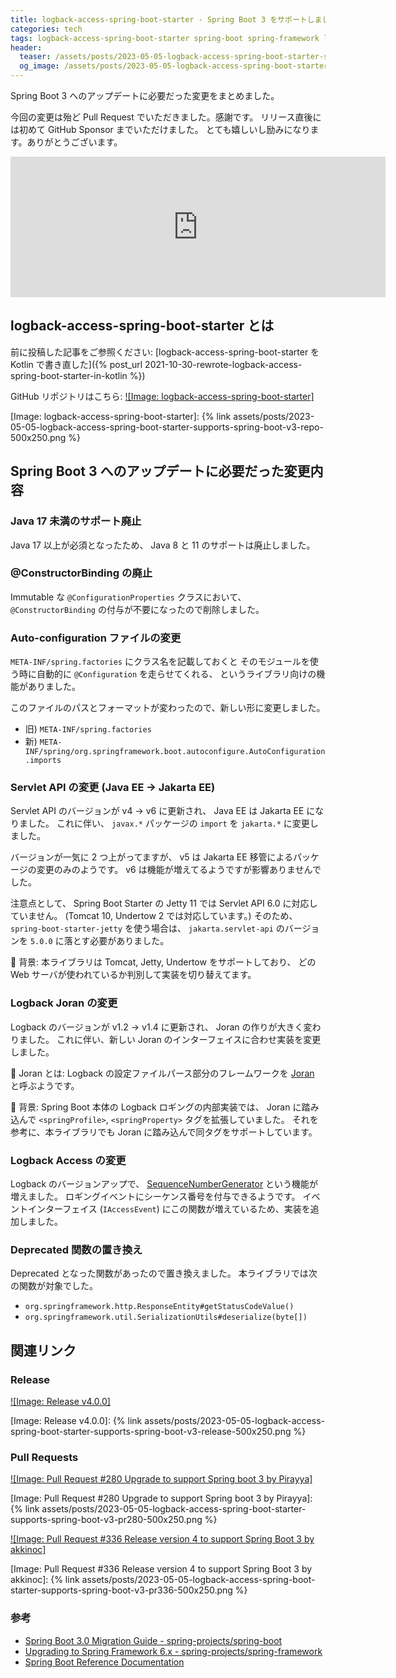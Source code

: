 ```yaml
---
title: logback-access-spring-boot-starter - Spring Boot 3 をサポートしました
categories: tech
tags: logback-access-spring-boot-starter spring-boot spring-framework logback-access logback
header:
  teaser: /assets/posts/2023-05-05-logback-access-spring-boot-starter-supports-spring-boot-v3-1200x630.png
  og_image: /assets/posts/2023-05-05-logback-access-spring-boot-starter-supports-spring-boot-v3-1200x630.png
---
```


Spring Boot 3 へのアップデートに必要だった変更をまとめました。

今回の変更は殆ど Pull Request でいただきました。感謝です。
リリース直後には初めて GitHub Sponsor までいただけました。
とても嬉しいし励みになります。ありがとうございます。

<!--more-->

<iframe src="https://github.com/sponsors/akkinoc/card" title="Sponsor akkinoc" height="225" width="600" style="border: 0;"></iframe>

## logback-access-spring-boot-starter とは

前に投稿した記事をご参照ください:
[logback-access-spring-boot-starter を Kotlin で書き直した]({% post_url 2021-10-30-rewrote-logback-access-spring-boot-starter-in-kotlin %})

GitHub リポジトリはこちら:
[![Image: logback-access-spring-boot-starter]][logback-access-spring-boot-starter]

[logback-access-spring-boot-starter]: https://github.com/akkinoc/logback-access-spring-boot-starter
[Image: logback-access-spring-boot-starter]: {% link assets/posts/2023-05-05-logback-access-spring-boot-starter-supports-spring-boot-v3-repo-500x250.png %}

## Spring Boot 3 へのアップデートに必要だった変更内容

### Java 17 未満のサポート廃止

Java 17 以上が必須となったため、 Java 8 と 11 のサポートは廃止しました。

### @ConstructorBinding の廃止

Immutable な `@ConfigurationProperties` クラスにおいて、
`@ConstructorBinding` の付与が不要になったので削除しました。

### Auto-configuration ファイルの変更

`META-INF/spring.factories` にクラス名を記載しておくと
そのモジュールを使う時に自動的に `@Configuration` を走らせてくれる、
というライブラリ向けの機能がありました。

このファイルのパスとフォーマットが変わったので、新しい形に変更しました。

* 旧) `META-INF/spring.factories`
* 新) `META-INF/spring/org.springframework.boot.autoconfigure.AutoConfiguration.imports`

### Servlet API の変更 (Java EE → Jakarta EE)

Servlet API のバージョンが v4 → v6 に更新され、 Java EE は Jakarta EE になりました。
これに伴い、 `javax.*` パッケージの `import` を `jakarta.*` に変更しました。

バージョンが一気に 2 つ上がってますが、
v5 は Jakarta EE 移管によるパッケージの変更のみのようです。
v6 は機能が増えてるようですが影響ありませんでした。

注意点として、 Spring Boot Starter の Jetty 11 では Servlet API 6.0 に対応していません。
(Tomcat 10, Undertow 2 では対応しています。)
そのため、 `spring-boot-starter-jetty` を使う場合は、
`jakarta.servlet-api` のバージョンを `5.0.0` に落とす必要がありました。

📝 背景:
本ライブラリは Tomcat, Jetty, Undertow をサポートしており、
どの Web サーバが使われているか判別して実装を切り替えてます。

### Logback Joran の変更

Logback のバージョンが v1.2 → v1.4 に更新され、 Joran の作りが大きく変わりました。
これに伴い、新しい Joran のインターフェイスに合わせ実装を変更しました。

📝 Joran とは:
Logback の設定ファイルパース部分のフレームワークを [Joran] と呼ぶようです。

[Joran]: https://logback.qos.ch/manual/onJoran.html

📝 背景:
Spring Boot 本体の Logback ロギングの内部実装では、
Joran に踏み込んで `<springProfile>`, `<springProperty>` タグを拡張していました。
それを参考に、本ライブラリでも Joran に踏み込んで同タグをサポートしています。

### Logback Access の変更

Logback のバージョンアップで、 [SequenceNumberGenerator] という機能が増えました。
ロギングイベントにシーケンス番号を付与できるようです。
イベントインターフェイス (`IAccessEvent`) にこの関数が増えているため、実装を追加しました。

[SequenceNumberGenerator]: https://logback.qos.ch/manual/configuration.html#sequenceNumberGenerator

### Deprecated 関数の置き換え

Deprecated となった関数があったので置き換えました。
本ライブラリでは次の関数が対象でした。

* `org.springframework.http.ResponseEntity#getStatusCodeValue()`
* `org.springframework.util.SerializationUtils#deserialize(byte[])`

## 関連リンク

### Release

[![Image: Release v4.0.0]][Release v4.0.0]

[Release v4.0.0]: https://github.com/akkinoc/logback-access-spring-boot-starter/releases/tag/v4.0.0
[Image: Release v4.0.0]: {% link assets/posts/2023-05-05-logback-access-spring-boot-starter-supports-spring-boot-v3-release-500x250.png %}

### Pull Requests

[![Image: Pull Request #280 Upgrade to support Spring boot 3 by Pirayya]][Pull Request #280 Upgrade to support Spring boot 3 by Pirayya]

[Pull Request #280 Upgrade to support Spring boot 3 by Pirayya]: https://github.com/akkinoc/logback-access-spring-boot-starter/pull/280
[Image: Pull Request #280 Upgrade to support Spring boot 3 by Pirayya]: {% link assets/posts/2023-05-05-logback-access-spring-boot-starter-supports-spring-boot-v3-pr280-500x250.png %}

[![Image: Pull Request #336 Release version 4 to support Spring Boot 3 by akkinoc]][Pull Request #336 Release version 4 to support Spring Boot 3 by akkinoc]

[Pull Request #336 Release version 4 to support Spring Boot 3 by akkinoc]: https://github.com/akkinoc/logback-access-spring-boot-starter/pull/336
[Image: Pull Request #336 Release version 4 to support Spring Boot 3 by akkinoc]: {% link assets/posts/2023-05-05-logback-access-spring-boot-starter-supports-spring-boot-v3-pr336-500x250.png %}

### 参考

* [Spring Boot 3.0 Migration Guide - spring-projects/spring-boot](https://github.com/spring-projects/spring-boot/wiki/Spring-Boot-3.0-Migration-Guide)
* [Upgrading to Spring Framework 6.x - spring-projects/spring-framework](https://github.com/spring-projects/spring-framework/wiki/Upgrading-to-Spring-Framework-6.x)
* [Spring Boot Reference Documentation](https://docs.spring.io/spring-boot/docs/3.0.6/reference/htmlsingle/)
